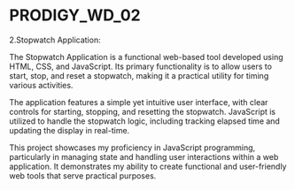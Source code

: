 # PRODIGY_WD_02
2.Stopwatch Application:

The Stopwatch Application is a functional web-based tool developed using HTML, CSS, and JavaScript. Its primary functionality is to allow users to start, stop, and reset a stopwatch, making it a practical utility for timing various activities.

The application features a simple yet intuitive user interface, with clear controls for starting, stopping, and resetting the stopwatch. JavaScript is utilized to handle the stopwatch logic, including tracking elapsed time and updating the display in real-time.

This project showcases my proficiency in JavaScript programming, particularly in managing state and handling user interactions within a web application. It demonstrates my ability to create functional and user-friendly web tools that serve practical purposes.
